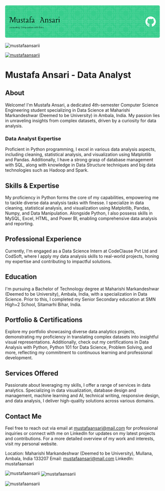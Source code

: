 [![Hello, world](github-header-image.png)]()

<p align="left"> <img src="https://komarev.com/ghpvc/?username=mustafaansarii&label=Profile%20views&color=0e75b6&style=flat" alt="mustafaansarii" /> </p>

<p align="left"> <a href="https://github.com/ryo-ma/github-profile-trophy"><img src="https://github-profile-trophy.vercel.app/?username=mustafaansarii" alt="mustafaansarii" /></a> </p>

# Mustafa Ansari - Data Analyst

## About

Welcome! I'm Mustafa Ansari, a dedicated 4th-semester Computer Science Engineering student specializing in Data Science at Maharishi Markandeshwar (Deemed to be University) in Ambala, India. My passion lies in unraveling insights from complex datasets, driven by a curiosity for data analysis.

### Data Analyst Expertise

Proficient in Python programming, I excel in various data analysis aspects, including cleaning, statistical analysis, and visualization using Matplotlib and Pandas. Additionally, I have a strong grasp of database management with SQL, along with knowledge in Data Structure techniques and big data technologies such as Hadoop and Spark.

## Skills & Expertise

My proficiency in Python forms the core of my capabilities, empowering me to tackle diverse data analysis tasks with finesse. I specialize in data cleaning, statistical analysis, and visualization using Matplotlib, Pandas, Numpy, and Data Manipulation. Alongside Python, I also possess skills in MySQL, Excel, HTML, and Power BI, enabling comprehensive data analysis and reporting.

## Professional Experience

Currently, I'm engaged as a Data Science Intern at CodeClause Pvt Ltd and CodSoft, where I apply my data analysis skills to real-world projects, honing my expertise and contributing to impactful solutions.

## Education

I'm pursuing a Bachelor of Technology degree at Maharishi Markandeshwar (Deemed to be University), Ambala, India, with a specialization in Data Science. Prior to this, I completed my Senior Secondary education at SMN High+2 School, Sitamarhi Bihar, India.

## Portfolio & Certifications

Explore my portfolio showcasing diverse data analytics projects, demonstrating my proficiency in translating complex datasets into insightful visual representations. Additionally, check out my certifications in Data Analysis with Python, Python 101 for Data Science, Problem Solving, and more, reflecting my commitment to continuous learning and professional development.

## Services Offered

Passionate about leveraging my skills, I offer a range of services in data analytics. Specializing in data visualization, database design and management, machine learning and AI, technical writing, responsive design, and data analysis, I deliver high-quality solutions across various domains.

## Contact Me

Feel free to reach out via email at mustafaansari@mail.com for professional inquiries or connect with me on LinkedIn for updates on my latest projects and contributions. For a more detailed overview of my work and interests, visit my personal website.

Location: Maharishi Markandeshwar (Deemed to be University), Mullana, Ambala, India 133207
Email: mustafaansari@mail.com
LinkedIn: mustafaansari




<p><img align="left" src="https://github-readme-stats.vercel.app/api/top-langs?username=mustafaansarii&show_icons=true&locale=en&layout=compact" alt="mustafaansarii" /></p>

<p>&nbsp;<img align="center" src="https://github-readme-stats.vercel.app/api?username=mustafaansarii&show_icons=true&locale=en" alt="mustafaansarii" /></p>

<p><img align="center" src="https://github-readme-streak-stats.herokuapp.com/?user=mustafaansarii&" alt="mustafaansarii" /></p>
